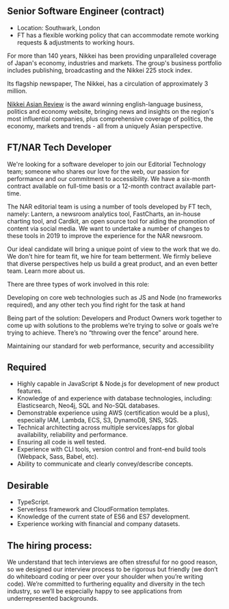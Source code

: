 ## Senior Software Engineer (contract)

- Location: Southwark, London
- FT has a flexible working policy that can accommodate remote working requests & adjustments to working hours.

For more than 140 years, Nikkei has been providing unparalleled coverage of Japan's economy, industries and markets. The group's business portfolio includes publishing, broadcasting and the Nikkei 225 stock index.

Its flagship newspaper, The Nikkei, has a circulation of approximately 3 million.

[Nikkei Asian Review](https://asia.nikkei.com/) is the award winning english-language business, politics and economy website, bringing news and insights on the region's most influential companies, plus comprehensive coverage of politics, the economy, markets and trends - all from a uniquely Asian perspective.

## FT/NAR Tech Developer

We're looking for a software developer to join our Editorial Technology team; someone who shares our love for the web, our passion for performance and our commitment to accessibility. We have a six-month contract available on full-time basis or a 12-month contract available part-time. 

The NAR editorial team is using a number of tools developed by FT tech, namely: Lantern, a newsroom analytics tool, FastCharts, an in-house charting tool, and Cardkit, an open source tool for aiding the promotion of content via social media. We want to undertake a number of changes to these tools in 2019 to improve the experience for the NAR newsroom. 

Our ideal candidate will bring a unique point of view to the work that we do. We don't hire for team fit, we hire for team betterment. We firmly believe that diverse perspectives help us build a great product, and an even better team. Learn more about us.

There are three types of work involved in this role:

Developing on core web technologies such as JS and Node (no frameworks required), and any other tech you find right for the task at hand

Being part of the solution: Developers and Product Owners work together to come up with solutions to the problems we’re trying to solve or goals we’re trying to achieve. There’s no “throwing over the fence” around here.

Maintaining our standard for web performance, security and accessibility

## Required

- Highly capable in JavaScript & Node.js for development of new product features.
- Knowledge of and experience with database technologies, including: Elasticsearch, Neo4j, SQL and No-SQL databases.
- Demonstrable experience using AWS (certification would be a plus), especially IAM, Lambda, ECS, S3, DynamoDB, SNS, SQS.
- Technical architecting across multiple services/apps for global availability, reliability and performance.
- Ensuring all code is well tested.
- Experience with CLI tools, version control and front-end build tools (Webpack, Sass, Babel, etc).
- Ability to communicate and clearly convey/describe concepts.

## Desirable

- TypeScript.
- Serverless framework and CloudFormation templates.
- Knowledge of the current state of ES6 and ES7 development.
- Experience working with financial and company datasets.

## The hiring process:

We understand that tech interviews are often stressful for no good reason, so we designed our interview process to be rigorous but friendly (we don’t do whiteboard coding or peer over your shoulder when you’re writing code). We’re committed to furthering equality and diversity in the tech industry, so we’ll be especially happy to see applications from underrepresented backgrounds.




